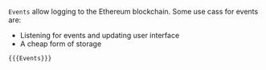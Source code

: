 `Events` allow logging to the Ethereum blockchain. Some use cass for events are:
* Listening for events and updating user interface
* A cheap form of storage

```solidity
{{{Events}}}
```
